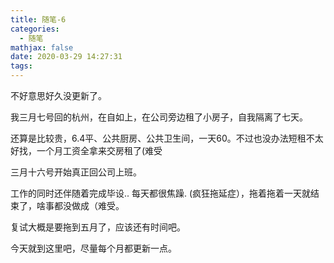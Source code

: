 ```yaml
---
title: 随笔-6
categories:
  - 随笔
mathjax: false
date: 2020-03-29 14:27:31
tags:
---
```



不好意思好久没更新了。

我三月七号回的杭州，在自如上，在公司旁边租了小房子，自我隔离了七天。

还算是比较贵，6.4平、公共厨房、公共卫生间，一天60。不过也没办法短租不太好找，一个月工资全拿来交房租了(难受

三月十六号开始真正回公司上班。

工作的同时还伴随着完成毕设.. 每天都很焦躁. (疯狂拖延症），拖着拖着一天就结束了，啥事都没做成（难受。

复试大概是要拖到五月了，应该还有时间吧。

今天就到这里吧，尽量每个月都更新一点。